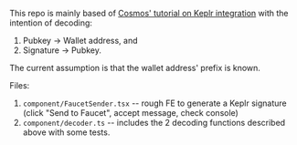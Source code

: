 This repo is mainly based of [Cosmos' tutorial on Keplr integration](https://tutorials.cosmos.network/tutorials/6-cosmjs/4-with-keplr.html) with the intention of decoding:

1. Pubkey -> Wallet address, and
2. Signature -> Pubkey.

The current assumption is that the wallet address' prefix is known.

Files:

1. `component/FaucetSender.tsx` -- rough FE to generate a Keplr signature (click "Send to Faucet", accept message, check console)
2. `component/decoder.ts` -- includes the 2 decoding functions described above with some tests.

